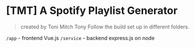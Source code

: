 # [TMT]  A Spotify Playlist Generator

> created by Toni Mitch Tony
Follow the build set up in different folders.

`/app` - frontend Vue.js
`/service` - backend express.js on node 
